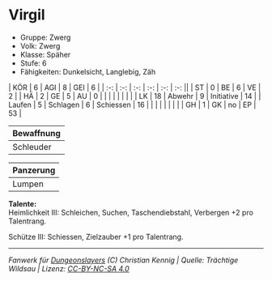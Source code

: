 # Virgil  
- Gruppe: Zwerg  
- Volk: Zwerg  
- Klasse: Späher  
- Stufe: 6  
- Fähigkeiten: Dunkelsicht, Langlebig, Zäh  


| KÖR    | 6  | AGI      | 8  | GEI        | 6  |
| :-: | :-: | :-: | :-: | :-: | :-: ||
| ST     | 0  | BE       | 6  | VE         | 2  |
| HÄ     | 2  | GE       | 5  | AU         | 0  |
|        |    |          |    |            |    |
| LK     | 18 | Abwehr   | 9  | Initiative | 14 |
| Laufen | 5  | Schlagen | 6  | Schiessen  | 16 |
|        |    |          |    |            |    |
| GH     | 1  | GK       | no | EP         | 53 |


| Bewaffnung |
| --- |
| Schleuder |


| Panzerung |
| --- |
| Lumpen |


**Talente:**  
Heimlichkeit III: Schleichen, Suchen, Taschendiebstahl, Verbergen +2 pro Talentrang.

Schütze III: Schiessen, Zielzauber +1 pro Talentrang.





___
*Fanwerk für [Dungeonslayers](https://www.dungeonslayers.net/) (C) Christian Kennig | Quelle: Trächtige Wildsau | Lizenz: [CC-BY-NC-SA 4.0](https://creativecommons.org/licenses/by-nc-sa/4.0/deed.de)*